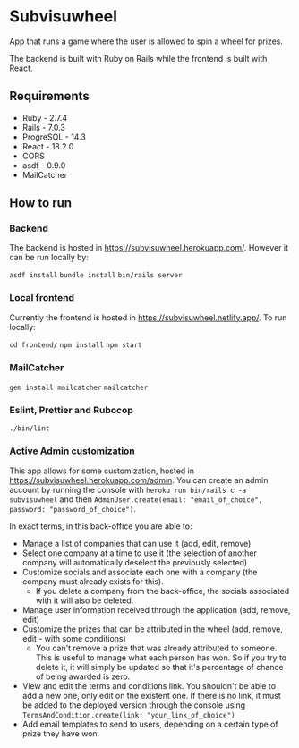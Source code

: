 # Subvisuwheel

App that runs a game where the user is allowed to spin a wheel for prizes.

The backend is built with Ruby on Rails while the frontend is built with React.

## Requirements

- Ruby - 2.7.4
- Rails - 7.0.3
- ProgreSQL - 14.3
- React - 18.2.0
- CORS
- asdf - 0.9.0
- MailCatcher

## How to run

### Backend

The backend is hosted in https://subvisuwheel.herokuapp.com/. However it can be run locally by:

`asdf install`
`bundle install`
`bin/rails server`

### Local frontend

Currently the frontend is hosted in https://subvisuwheel.netlify.app/. To run locally:

`cd frontend/`
`npm install`
`npm start`

### MailCatcher

`gem install mailcatcher` 
`mailcatcher`

### Eslint, Prettier and Rubocop 

`./bin/lint`

### Active Admin customization

This app allows for some customization, hosted in https://subvisuwheel.herokuapp.com/admin. You can create an admin account by running the console with `heroku run bin/rails c -a subvisuwheel` and then `AdminUser.create(email: "email_of_choice", password: "password_of_choice")`.

In exact terms, in this back-office you are able to: 

* Manage a list of companies that can use it (add, edit, remove)
* Select one company at a time to use it (the selection of another company will automatically deselect the previously selected)
* Customize socials and associate each one with a company (the company must already exists for this).
    * If you delete a company from the back-office, the socials associated with it will also be deleted.
* Manage user information received through the application (add, remove, edit)
* Customize the prizes that can be attributed in the wheel (add, remove, edit - with some conditions)
    * You can't remove a prize that was already attributed to someone. This is useful to manage what each person has won. So if you try to delete it, it will simply be updated so that it's percentage of chance of being awarded is zero.
* View and edit the terms and conditions link. You shouldn't be able to add a new one, only edit on the existent one. If there is no link, it must be added to the deployed version through the console using `TermsAndCondition.create(link: "your_link_of_choice")`
* Add email templates to send to users, depending on a certain type of prize they have won.
